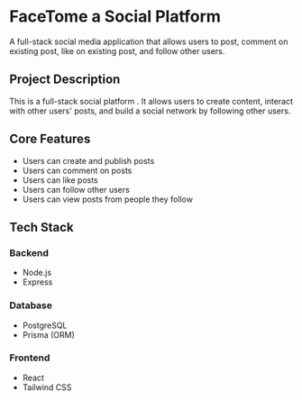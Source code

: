 # FaceTome a Social Platform 

A full-stack social media application that allows users to post, comment on existing post, like on existing post, and follow other users.

## Project Description

This is a full-stack social platform . It allows users to create content, interact with other users' posts, and build a social network by following other users.

## Core Features

- Users can create and publish posts  
- Users can comment on posts  
- Users can like posts  
- Users can follow other users  
- Users can view posts from people they follow  

## Tech Stack

### Backend
- Node.js
- Express

### Database
- PostgreSQL
- Prisma (ORM)

### Frontend
- React
- Tailwind CSS
